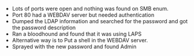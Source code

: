 
- Lots of ports were open and nothing was found on SMB enum.
- Port 80 had a WEBDAV server but needed authentication 
-  Dumped the LDAP information and searched for the password and got the password description
- Ran a bloodhound and found that it was using LAPS 
- Alternative way is to Put a shell in the WEBDAV server.
- Sprayed with the new password and found Admin